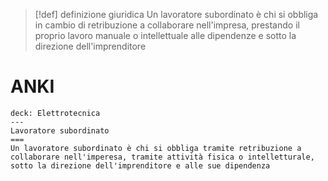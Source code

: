 >[!def] definizione giuridica
>Un lavoratore subordinato è chi si obbliga in cambio di retribuzione a collaborare nell'impresa, prestando il proprio lavoro manuale o intellettuale alle dipendenze e sotto la direzione dell'imprenditore


# ANKI

```anki
deck: Elettrotecnica
---
Lavoratore subordinato
===
Un lavoratore subordinato è chi si obbliga tramite retribuzione a collaborare nell'imperesa, tramite attività fisica o intelletturale, sotto la direzione dell'imprenditore e alle sue dipendenza
```
